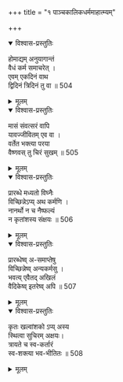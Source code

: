 +++
title = "१ पाञ्चकालिकधर्ममाहात्म्यम्"

+++
<details open><summary>विश्वास-प्रस्तुतिः</summary>

होमाद्यम् अनुयागान्तं  
वैधं कर्म समाचरेत् ।  
एवम् एकदिनं वाथ  
द्विदिनं त्रिदिनं तु वा ॥ 504
</details>

<details><summary>मूलम्</summary>

होमाद्यमनुयागान्तं वैधं कर्म समाचरेत् ।  
एवमेकदिनं वाथ द्विदिनं त्रिदिनं तु वा ॥ 504
</details>


<details open><summary>विश्वास-प्रस्तुतिः</summary>

मासं संवत्सरं वापि  
यावज्जीवितम् एव वा ।  
वर्तेत भक्त्या परया  
वैष्णवस् तु चिरं सुखम् ॥ 505
</details>

<details><summary>मूलम्</summary>

मासं संवत्सरं वापि यावज्जीवितमेव वा ।  
वर्तेत भक्त्या परया वैष्णवस्तु चिरं सुखम् ॥ 505
</details>


<details open><summary>विश्वास-प्रस्तुतिः</summary>

प्रारब्धे मध्यतो विघ्नैः  
विच्छिन्नेऽप्य् अथ कर्मणि ।  
नानर्थो न च नैष्फल्यं  
न कृतांशस्य संक्षयः ॥ 506
</details>

<details><summary>मूलम्</summary>

प्रारब्धे मध्यतो विघ्नैः विच्छिन्नेऽप्यथ कर्मणि ।  
नानर्थो न च नैष्फल्यं न कृतांशस्य संक्षयः ॥ 506
</details>


<details open><summary>विश्वास-प्रस्तुतिः</summary>

प्रारब्धेष्व् अ-समाप्तेषु  
विच्छिन्नेष्व् अन्यकर्मसु ।  
भवत्य् एवैतद् अखिलं  
वैदिकेष्व् इतरेष्व् अपि ॥ 507
</details>

<details><summary>मूलम्</summary>

प्रारब्धेष्वसमाप्तेषु विच्छिन्नेष्वन्यकर्मसु ।  
भवत्येवैतदखिलं वैदिकेष्वितरेष्वपि ॥ 507
</details>


<details open><summary>विश्वास-प्रस्तुतिः</summary>

कृतः खल्वांशको ऽप्य् अस्य  
स्थित्वा सुचिरम् अक्षयः।  
त्रायते च स्व-कर्तारं  
स्व-शक्त्या भव-भीतितः ॥ 508
</details>

<details><summary>मूलम्</summary>

कृतः खल्वांशकोऽप्यस्य स्थित्वा सुचिरमक्षयः।  
त्रायते च स्वकर्तारं स्वशक्त्या भवभीतितः ॥ 508
</details>
